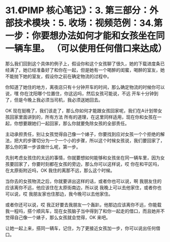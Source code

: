 # 31.《PIMP 核心笔记》：3. 第三部分：外部技术模块：5. 收场：视频范例：34.第一步：你要想办法如何才能和女孩坐在同一辆车里。 （可以使用任何借口来达成）

那么我们回到这个具体的例子上，假设你和这个女孩聊了很久，她的下载进度条已经满了，她已经准备好了和你在一起，但是她有一个喝醉的闺蜜，喝醉的室友，她不能抛下她的室友，假设你之前在确定物流的过程中。

你知道了她住的地方，离夜店只有十分钟开车的时间，那么确定物流的时候你可以说，嘿 你在沈阳哪个位置住，你这远吗，然后女孩可能说，不远 开车十分钟到了，但是今晚上我必须当司机，我必须送她回去。

OK 现在挺晚了，我们该走了，那么你如何才能跟女孩回家呢，我们在A计划带女孩回家里面讲到的，所有方法 所有的道理，在这里同样适用，现在你和女孩在一起，你想要跟她们一起回家，那么你就要免除女孩的全部责任。

主动承担责任，别让女孩觉得自己像一个婊子，你要找到应对女孩一个个拒绝的解法，把大的步骤切分为一个一个小的步骤，所以这个时候女孩说，我们要回家了，那么你的第一步该做什么呢，第一步。

先别考虑女孩住的太远的事情，你就要想如何能够和女孩坐在同一辆车里，因为女孩要回家了，你要时刻都在女孩的旁边，那么你可以这样说，哎 你在和平区吗，在太原街附近吗，OK 我住的离那不远，那么这个时候。

当你去的女孩物流之后，你就要讲出这样的话，或者你也可以说，啊 我朋友住的应该离你不远，他应该住在太原街南边，所以说 我晚上可以去他家住，或者你也可以说，哎 我朋友家也住那边，我今晚可以去他家住。

或者你还可以说，哎 我正好要去我朋友一个轰趴，他那边应该离你不远，你能载我一程吗，搭个顺风车，现在女孩脑子当中得到了和你一起走的借口，而且她并不觉得自己像一个婊子，那么女孩就会觉得，OK 来吧。

让她一起上来，搭同一辆车，记住，为了更接近女孩加一步，你可以说出任何借口。